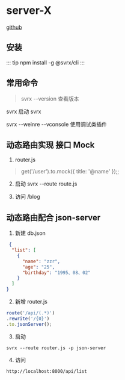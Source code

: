# server-X

[github](https://github.com/svrxjs/svrx)

## 安装 

::: tip
  npm install -g @svrx/cli
:::

## 常用命令

> svrx --version 查看版本

  svrx 启动 svrx

  svrx --weinre --vconsole 使用调试类插件


## 动态路由实现 接口 Mock


1. router.js

> get('/user').to.mock({ title: '@name' });;

2. 启动 svrx --route route.js

3. 访问 /blog

## 动态路由配合 json-server

1. 新建 db.json

``` json
 {
  "list": [
    {
      "name": "zzr",
      "age": "25",
      "birthday": "1995、08、02"
    }
  ]
}
```

2. 新增 router.js

``` js
route('/api/(.*)')
.rewrite('/{0}')
.to.jsonServer();

```

3. 启动

```
svrx --route router.js -p json-server
```

4. 访问

```
http://localhost:8000/api/list
```
